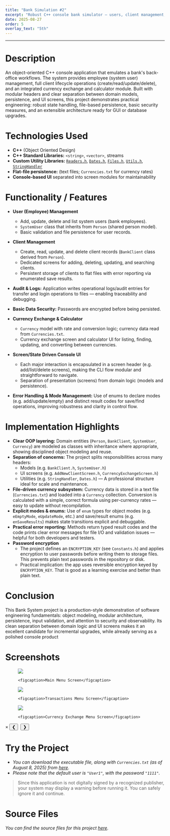```yaml
---
title: "Bank Simulation #2"
excerpt: "Robust C++ console bank simulator — users, client management, and currency conversion."
date: 2025-08-27
order: 5
overlay_text: "5th"
---
```

---
# Description
An object-oriented C++ console application that emulates a bank's back-office workflows. The system provides employee (system user) management, full client lifecycle operations (create/read/update/delete), and an integrated currency exchange and calculator module. Built with modular headers and clear separation between domain models, persistence, and UI screens, this project demonstrates practical engineering: robust state handling, file-based persistence, basic security measures, and an extensible architecture ready for GUI or database upgrades.

# Technologies Used
- **C++** (Object Oriented Design)
- **C++ Standard Libraries:** `<string>`, `<vector>`, streams
- **Custom Utility Libraries:** [`Readers.h`](/CppLibs/Readers/), [`Dates.h`](/CppLibs/Dates), [`Files.h`](/CppLibs/Files), [`Utils.h`](/CppLibs/Utils/), [`StringHandler`](/CppClasses/StringHandler/)
- **Flat-file persistence:** (text files; `Currencies.txt` for currency rates)
- **Console-based UI** separated into screen modules for maintainability

# Functionality / Features
- **User (Employee) Management**
  - Add, update, delete and list system users (bank employees).
  - `SystemUser` class that inherits from `Person` (shared person model).
  - Basic validation and file persistence for user records.

- **Client Management**
  - Create, read, update, and delete client records (`BankClient` class derived from `Person`).
  - Dedicated screens for adding, deleting, updating, and searching clients.
  - Persistent storage of clients to flat files with error reporting via enumerated save results.

- **Audit & Logs:** Application writes operational logs/audit entries for transfer and login operations to files — enabling traceability and debugging.

- **Basic Data Security:** Passwords are encrypted before being persisted.

- **Currency Exchange & Calculator**
  - `Currency` model with rate and conversion logic; currency data read from `Currencies.txt`.
  - Currency exchange screen and calculator UI for listing, finding, updating, and converting between currencies.

- **Screen/State Driven Console UI**
  - Each major interaction is encapsulated in a screen header (e.g. add/list/delete screens), making the CLI flow modular and straightforward to navigate.
  - Separation of presentation (screens) from domain logic (models and persistence).

- **Error Handling & Mode Management:** Use of enums to declare modes (e.g. add/update/empty) and distinct result codes for save/find operations, improving robustness and clarity in control flow.

# Implementation Highlights
- **Clear OOP layering:** Domain entities (`Person`, `BankClient`, `SystemUser`, `Currency`) are modeled as classes with inheritance where appropriate, showing disciplined object modeling and reuse.
- **Separation of concerns:** The project splits responsibilities across many headers:
  - Models (e.g. `BankClient.h`, `SystemUser.h`)
  - UI screens (e.g. `AddNewClientScreen.h`, `CurrencyExchangeScreen.h`)
  - Utilities (e.g. `StringHandler`, `Dates.h`)
— A professional structure ideal for scale and maintenance.
- **File-driven currency subsystem:** Currency data is stored in a text file (`Currencies.txt`) and loaded into a `Currency` collection. Conversion is calculated with a simple, correct formula using per-currency rates — easy to update without recompilation.
- **Explicit modes & enums:** Use of `enum` types for object modes (e.g. `eEmptyMode`, `eUpdateMode`, etc.) and save/result enums (e.g. `enSaveResults`) makes state transitions explicit and debuggable.
- **Practical error reporting:** Methods return typed result codes and the code prints clear error messages for file I/O and validation issues — helpful for both developers and testers.
- **Password encryption**
  - The project defines an `ENCRYPTION_KEY` (see `Constants.h`) and applies encryption to user passwords before writing them to storage files. This prevents plain text passwords in the repository or disk.
  - Practical implication: the app uses reversible encryption keyed by `ENCRYPTION_KEY`. That is good as a learning exercise and better than plain text.

# Conclusion
This Bank System project is a production-style demonstration of software engineering fundamentals: object modeling, modular architecture, persistence, input validation, and attention to security and observability. Its clean separation between domain logic and UI screens makes it an excellent candidate for incremental upgrades, while already serving as a polished console product

# Screenshots
<div class="screenshots-grid">
  <figure>
    <img src="../../assets/images/screenshots/CppConsoleApps/Bank_Simulation_2/Main-Menu-Screen.png">
  
    <figcaption>Main Menu Screen</figcaption>
  </figure>

  <figure>
    <img src="../../assets/images/screenshots/CppConsoleApps/Bank_Simulation_2/Transactions-Menu-Screen.png">
  
    <figcaption>Transactions Menu Screen</figcaption>
  </figure>

  <figure>
    <img src="../../assets/images/screenshots/CppConsoleApps/Bank_Simulation_2/Currency-Exchange-Menu-Screen.png">
  
    <figcaption>Currency Exchange Menu Screen</figcaption>
  </figure>
</div>

<div class="lightbox" id="lightbox">
  <span class="close">&times;</span>
  <button class="prev">&#10094;</button>
  <img class="lightbox-image" src="" alt="">
  <button class="next">&#10095;</button>
  <div class="lightbox-caption"></div>
</div>

<script src="../../assets/js/screenshot-image-overlay.js"></script>

# Try the Project
- *You can download the executable file, along with `Currencies.txt` (as of August 8, 2025) from [here](https://drive.google.com/uc?export=download&id=1BFNZYfQYZyPVbEVWLq6SEw1WF4eZX_xS).*
- *Please note that the default user is `"User1"`, with the password `"1111"`.*

> Since this application is not digitally signed by a recognized publisher, your system may display a warning before running it. You can safely ignore it and continue.

# Source Files
*You can find the source files for this project [here](https://github.com/AbdulrahmanMohammadSalem/Bank-Simulation-2).*